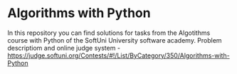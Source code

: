 # Algorithms with Python

In this repository you can find solutions for tasks from the Algotithms course with Python of the SoftUni University software academy.
Problem descriptiom and online judge system - https://judge.softuni.org/Contests/#!/List/ByCategory/350/Algorithms-with-Python
